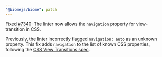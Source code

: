 ```yaml
---
"@biomejs/biome": patch
---
```


Fixed [#7340](https://github.com/biomejs/biome/issues/7340): The linter now allows the `navigation` property for view-transition in CSS.

Previously, the linter incorrectly flagged `navigation: auto` as an unknown property. This fix adds `navigation` to the list of known CSS properties, following the [CSS View Transitions spec](https://www.w3.org/TR/css-view-transitions-2/#view-transition-navigation-descriptor).

